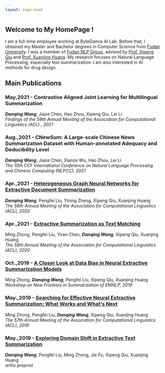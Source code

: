 ```yaml
---
layout: page-head
---
```


## Welcome to My HomePage !

I am a full-time employee working at ByteDance AI Lab. Before that, I obtained my Master and Bachelor degrees in Computer Science from [Fudan University](https://www.fudan.edu.cn/). I was a member of [Fudan NLP Group](https://nlp.fudan.edu.cn/), advised by [Prof. Xipeng Qiu](https://xpqiu.github.io/en.html) and [Prof. Xuanjing Huang](https://nlp.fudan.edu.cn/28702/list.htm).
My research focuses on Natural Language Processing, especially text summarization. I am also interested in AI methods for drug design.

## Main Publications

### May,2021 - Contrastive Aligned Joint Learning for Multilingual Summarization
***Danqing Wang***, Jiaze Chen, Hao Zhou, Xipeng Qiu, Lei Li   
*Findings of the 59th Annual Meeting of the Association for Computational Linguistics (ACL) , 2021*


### Aug.,2021 - CNewSum: A Large-scale Chinese News Summarization Dataset with Human-annotated Adequacy and Deducibility Level
***Danqing Wang***, Jiaze Chen, Xianze Wu, Hao Zhou, Lei Li  
*The 10th CCF International Conference on Natural Language Processing and Chinese Computing (NLPCC), 2021*


### Apr.,2021 - [Heterogeneous Graph Neural Networks for Extractive Document Summarization](https://arxiv.org/abs/2004.12393)
***Danqing Wang***, Pengfei Liu, Yining Zheng, Xipeng Qiu, Xuanjing Huang  
*The 58th Annual Meeting of the Association for Computational Linguistics (ACL), 2020*  

### Apr.,2021 - [Extractive Summarization as Text Matching](https://arxiv.org/abs/2004.08795)
Ming Zhong, Pengfei Liu, Yiran Chen, ***Danqing Wang***, Xipeng Qiu, Xuanjing Huang  
*The 58th Annual Meeting of the Association for Computational Linguistics (ACL), 2020*

### Oct.,2019 - [A Closer Look at Data Bias in Neural Extractive Summarization Models](https://arxiv.org/abs/1909.13705)
Ming Zhong, ***Danqing Wang***, Pengfei Liu, Xipeng Qiu, Xuanjing Huang  
*Workshop on New Frontiers in Summarization of EMNLP, 2019*

### May.,2019 - [Searching for Effective Neural Extractive Summarization: What Works and What's Next](https://arxiv.org/pdf/1907.03491)
Ming Zhong, Pengfei Liu, ***Danqing Wang***, Xipeng Qiu, Xuanjing Huang  
*The 57th Annual Meeting of the Association for Computational Linguistics (ACL), 2019*  

### May.,2019 - [Exploring Domain Shift in Extractive Text Summarization](https://arxiv.org/abs/1908.11664)
***Danqing Wang***, Pengfei Liu, Ming Zhong, Jie Fu, Xipeng Qiu, Xuanjing Huang  
*arXiv preprint*
